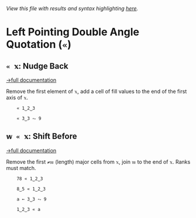 *View this file with results and syntax highlighting [here](https://saltytine.github.io/BQN/help/shiftbefore.html).*

# Left Pointing Double Angle Quotation (`«`)

## `« 𝕩`: Nudge Back
[→full documentation](../doc/shift.md)

Remove the first element of `𝕩`, add a cell of fill values to the end of the first axis of `𝕩`.

        « 1‿2‿3

        « 3‿3 ⥊ 9



## `𝕨 « 𝕩`: Shift Before
[→full documentation](../doc/shift.md)

Remove the first `≠𝕨` (length) major cells from `𝕩`, join `𝕨` to the end of `𝕩`. Ranks must match.

        78 « 1‿2‿3

        8‿5 « 1‿2‿3

        a ← 3‿3 ⥊ 9

        1‿2‿3 « a

